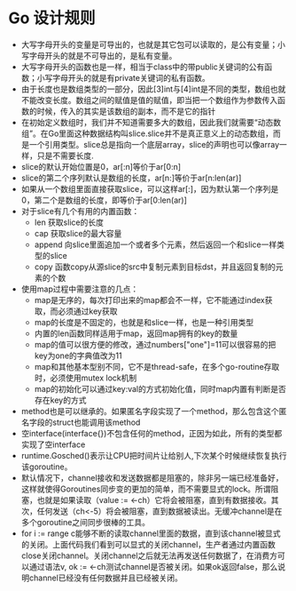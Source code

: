 # Go 设计规则
- 大写字母开头的变量是可导出的，也就是其它包可以读取的，是公有变量；小写字母开头的就是不可导出的，是私有变量。
- 大写字母开头的函数也是一样，相当于class中的带public关键词的公有函数；小写字母开头的就是有private关键词的私有函数。
- 由于长度也是数组类型的一部分，因此[3]int与[4]int是不同的类型，数组也就不能改变长度。数组之间的赋值是值的赋值，即当把一个数组作为参数传入函数的时候，传入的其实是该数组的副本，而不是它的指针
- 在初始定义数组时，我们并不知道需要多大的数组，因此我们就需要“动态数组”。在Go里面这种数据结构叫slice.slice并不是真正意义上的动态数组，而是一个引用类型。slice总是指向一个底层array，slice的声明也可以像array一样，只是不需要长度.
- slice的默认开始位置是0，ar[:n]等价于ar[0:n]
- slice的第二个序列默认是数组的长度，ar[n:]等价于ar[n:len(ar)]
- 如果从一个数组里面直接获取slice，可以这样ar[:]，因为默认第一个序列是0，第二个是数组的长度，即等价于ar[0:len(ar)]
- 对于slice有几个有用的内置函数：
    - len 获取slice的长度
    - cap 获取slice的最大容量
    - append 向slice里面追加一个或者多个元素，然后返回一个和slice一样类型的slice
    - copy 函数copy从源slice的src中复制元素到目标dst，并且返回复制的元素的个数
- 使用map过程中需要注意的几点：
    - map是无序的，每次打印出来的map都会不一样，它不能通过index获取，而必须通过key获取
    - map的长度是不固定的，也就是和slice一样，也是一种引用类型
    - 内置的len函数同样适用于map，返回map拥有的key的数量
    - map的值可以很方便的修改，通过numbers["one"]=11可以很容易的把key为one的字典值改为11
    - map和其他基本型别不同，它不是thread-safe，在多个go-routine存取时，必须使用mutex lock机制
    - map的初始化可以通过key:val的方式初始化值，同时map内置有判断是否存在key的方式
- method也是可以继承的。如果匿名字段实现了一个method，那么包含这个匿名字段的struct也能调用该method
- 空interface(interface{})不包含任何的method，正因为如此，所有的类型都实现了空interface
- runtime.Gosched()表示让CPU把时间片让给别人,下次某个时候继续恢复执行该goroutine。
- 默认情况下，channel接收和发送数据都是阻塞的，除非另一端已经准备好，这样就使得Goroutines同步变的更加的简单，而不需要显式的lock。所谓阻塞，也就是如果读取（value := <-ch）它将会被阻塞，直到有数据接收。其次，任何发送（ch<-5）将会被阻塞，直到数据被读出。无缓冲channel是在多个goroutine之间同步很棒的工具。
- for i := range c能够不断的读取channel里面的数据，直到该channel被显式的关闭。上面代码我们看到可以显式的关闭channel，生产者通过内置函数close关闭channel。关闭channel之后就无法再发送任何数据了，在消费方可以通过语法v, ok := <-ch测试channel是否被关闭。如果ok返回false，那么说明channel已经没有任何数据并且已经被关闭。
``````